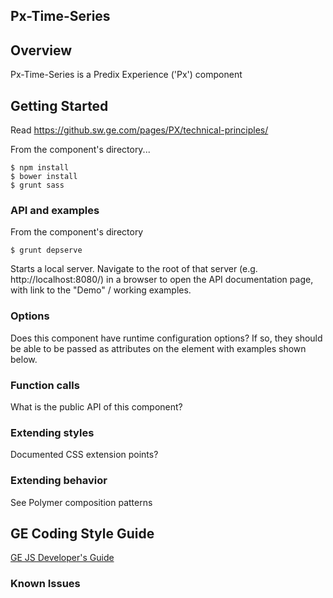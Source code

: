 Px-Time-Series
-----------------------------------------------

## Overview

Px-Time-Series is a Predix Experience ('Px') component

## Getting Started

Read https://github.sw.ge.com/pages/PX/technical-principles/

From the component's directory...

```
$ npm install
$ bower install
$ grunt sass
```

### API and examples

From the component's directory

```
$ grunt depserve
```

Starts a local server. Navigate to the root of that server (e.g. http://localhost:8080/) in a browser to open the API documentation page, with link to the "Demo" / working examples.

### Options

Does this component have runtime configuration options?  If so, they should be able to be passed as attributes on the element with examples shown below.

### Function calls

What is the public API of this component?

### Extending styles

Documented CSS extension points?

### Extending behavior

See Polymer composition patterns

GE Coding Style Guide
---------------------

[GE JS Developer's Guide](https://github.com/GeneralElectric/javascript)


### Known Issues

